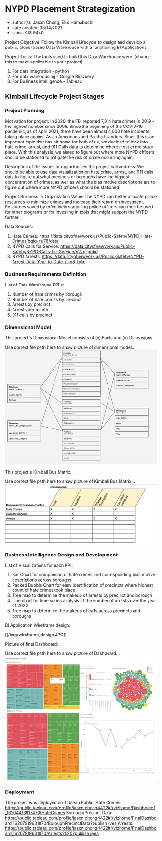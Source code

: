 # NYPD Placement Strategization
- author(s): Jason Chong, Ellis Hamabuchi
- date created: 05/14/2021
- class: CIS 9440

Project Objective: Follow the Kimball Lifecycle to design and develop a public, cloud-based Data Warehouse with a functioning BI Applications

Project Tools:
The tools used to build this Data Warehouse were: (change this to make applicable to your project)
1. For data integration - python
2. For data warehousing - Google BigQuery
3. For Business Intelligence - Tableau

## Kimball Lifecycle Project Stages

### Project Planning

Motivation for project:
In 2020, the FBI reported 7,314 hate crimes in 2019 - the highest number since 2008. Since the beginning of the COVID-19 pandemic, as of April 2021, there have been almost 4,000 hate incidents taking place against Asian Americans and Pacific Islanders. Since this is an important topic that has hit home for both of us, we decided to look into hate crime, arrest, and 911 Calls data to determine where most crime stake place. With this analysis, we aimed to figure out where more NYPD officers should be stationed to mitigate the risk of crime occurring again.


Description of the issues or opportunities the project will address:
We should be able to use data visualization on hate crime, arrest, and 911 calls data to figure out what precincts or boroughs have the highest concentration of crimes, as well as what the bias motive descriptions are to figure out where more NYPD officers should be stationed.

Project Business or Organization Value:
The NYPD can better allocate police resources to minimize crimes and increase their return on investment. Resources saved by effectively stationing police officers can then be used for other programs or for investing in tools that might support the NYPD further.

Data Sources:
1. Hate Crimes: https://data.cityofnewyork.us/Public-Safety/NYPD-Hate-Crimes/bqiq-cu78/data
2. NYPD Calls for Service: https://data.cityofnewyork.us/Public-Safety/NYPD-Calls-for-Service/n2zq-pubd
3. NYPD Arrests: https://data.cityofnewyork.us/Public-Safety/NYPD-Arrest-Data-Year-to-Date-/uip8-fykc

### Business Requirements Definition

List of Data Warehouse KPI's:
1. Number of hate crimes by borough
2. Number of hate crimes by precinct
3. Arrests by precinct
4. Arrests per month
5. 911 calls by precinct


### Dimensional Model

This project's Dimensional Model consists of (x) Facts and (y) Dimensions

Use correct file path here to show picture of dimensional model...
![Alt text](/img/dimensional_model.JPG)

This project's Kimball Bus Matrix:

Use correct file path here to show picture of Kimball Bus Matrix...
![Alt text](/img/kimball_bus_matrix.JPG)

### Business Intelligence Design and Development

List of Visualizations for each KPI:
1. Bar Chart for comparison of hate crimes and corresponding bias motive descriptions across boroughs 
2. Packed Bubble Chart for easy identification of precincts where highest count of hate crimes took place
3. Tree map to determine the makeup of arrests by precinct and borough
4. Line chart for time series analysis of the number of arrests over the year of 2020
5. Tree map to determine the makeup of calls across precincts and boroughs

BI Application Wireframe design:


[[/img/wireframe_design.JPG]]

Picture of final Dashboard:

Use correct file path here to show picture of Dashboard...
![Alt text](/img/Dashboard.JPG)

### Deployment

The project was deployed on Tableau Public:
Hate Crimes: https://public.tableau.com/profile/jason.chong4422#!/vizhome/Dashboard1_16204413917470/HateCrimes
Borough/Precinct Data: https://public.tableau.com/profile/jason.chong4422#!/vizhome/FinalDashboard_16207919631870/BoroughPrecinctData?publish=yes
Arrests: https://public.tableau.com/profile/jason.chong4422#!/vizhome/FinalDashboard_16207919631870/Arrests2020?publish=yes

 

